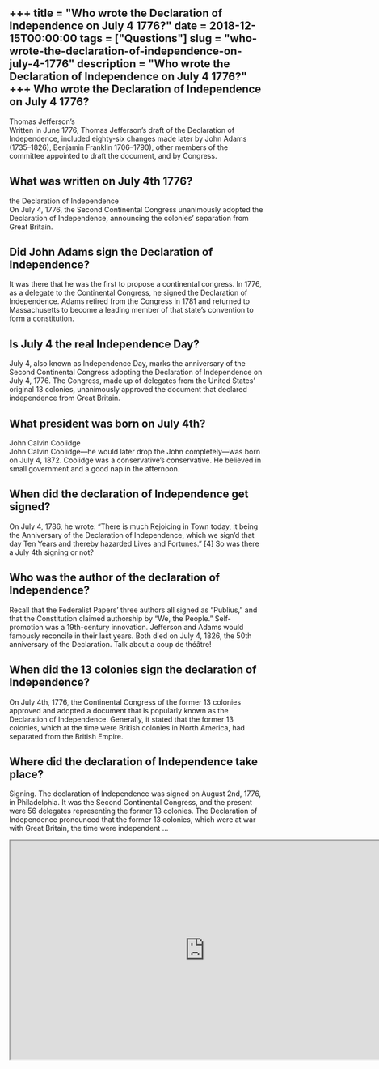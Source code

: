 +++
title = "Who wrote the Declaration of Independence on July 4 1776?"
date = 2018-12-15T00:00:00
tags = ["Questions"]
slug = "who-wrote-the-declaration-of-independence-on-july-4-1776"
description = "Who wrote the Declaration of Independence on July 4 1776?"
+++
Who wrote the Declaration of Independence on July 4 1776?
---------------------------------------------------------

Thomas Jefferson’s  
Written in June 1776, Thomas Jefferson’s draft of the Declaration of Independence, included eighty-six changes made later by John Adams (1735–1826), Benjamin Franklin 1706–1790), other members of the committee appointed to draft the document, and by Congress.

What was written on July 4th 1776?
----------------------------------

the Declaration of Independence  
On July 4, 1776, the Second Continental Congress unanimously adopted the Declaration of Independence, announcing the colonies’ separation from Great Britain.

Did John Adams sign the Declaration of Independence?
----------------------------------------------------

It was there that he was the first to propose a continental congress. In 1776, as a delegate to the Continental Congress, he signed the Declaration of Independence. Adams retired from the Congress in 1781 and returned to Massachusetts to become a leading member of that state’s convention to form a constitution.

Is July 4 the real Independence Day?
------------------------------------

July 4, also known as Independence Day, marks the anniversary of the Second Continental Congress adopting the Declaration of Independence on July 4, 1776. The Congress, made up of delegates from the United States’ original 13 colonies, unanimously approved the document that declared independence from Great Britain.

What president was born on July 4th?
------------------------------------

John Calvin Coolidge  
John Calvin Coolidge—he would later drop the John completely—was born on July 4, 1872. Coolidge was a conservative’s conservative. He believed in small government and a good nap in the afternoon.

When did the declaration of Independence get signed?
----------------------------------------------------

On July 4, 1786, he wrote: “There is much Rejoicing in Town today, it being the Anniversary of the Declaration of Independence, which we sign’d that day Ten Years and thereby hazarded Lives and Fortunes.” \[4\] So was there a July 4th signing or not?

Who was the author of the declaration of Independence?
------------------------------------------------------

Recall that the Federalist Papers’ three authors all signed as “Publius,” and that the Constitution claimed authorship by “We, the People.” Self-promotion was a 19th-century innovation. Jefferson and Adams would famously reconcile in their last years. Both died on July 4, 1826, the 50th anniversary of the Declaration. Talk about a coup de théâtre!

When did the 13 colonies sign the declaration of Independence?
--------------------------------------------------------------

On July 4th, 1776, the Continental Congress of the former 13 colonies approved and adopted a document that is popularly known as the Declaration of Independence. Generally, it stated that the former 13 colonies, which at the time were British colonies in North America, had separated from the British Empire.

Where did the declaration of Independence take place?
-----------------------------------------------------

Signing. The declaration of Independence was signed on August 2nd, 1776, in Philadelphia. It was the Second Continental Congress, and the present were 56 delegates representing the former 13 colonies. The Declaration of Independence pronounced that the former 13 colonies, which were at war with Great Britain, the time were independent …

<iframe allow="accelerometer; autoplay; clipboard-write; encrypted-media; gyroscope; picture-in-picture" allowfullscreen="" class="__youtube_prefs__  epyt-is-override  no-lazyload" data-no-lazy="1" data-origheight="433" data-origwidth="770" data-skipgform_ajax_framebjll="" height="433" id="_ytid_14703" loading="lazy" src="https://www.youtube.com/embed/LKJMWHCUoiw?enablejsapi=1&autoplay=0&cc_load_policy=0&cc_lang_pref=&iv_load_policy=1&loop=0&modestbranding=0&rel=1&fs=1&playsinline=0&autohide=2&theme=dark&color=red&controls=1&" title="YouTube player" width="770"></iframe>
